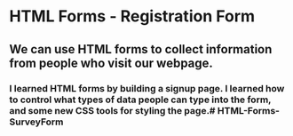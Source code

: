 # HTML Forms - Registration Form

## We can use HTML forms to collect information from people who visit our webpage.

### I learned HTML forms by building a signup page. I learned how to control what types of data people can type into the form, and some new CSS tools for styling the page.# HTML-Forms-SurveyForm
